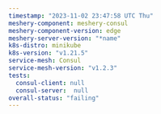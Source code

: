 ```yaml
---
timestamp: "2023-11-02 23:47:58 UTC Thu"
meshery-component: meshery-consul
meshery-component-version: edge
meshery-server-version: "*name"
k8s-distro: minikube
k8s-version: "v1.21.5"
service-mesh: Consul
service-mesh-version: "v1.2.3"
tests:
  consul-client: null
  consul-server:  null
overall-status: "failing"
---
```

